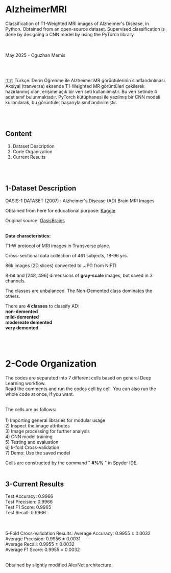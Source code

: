 # AlzheimerMRI
 Classification of T1-Weighted MRI images of Alzheimer's Disease, in Python. Obtained from an open-source dataset. Supervised classification is done by designing a CNN model by using the PyTorch library. 

<br><br>
May 2025 - Oguzhan Memis

<br><br>

:tr: Türkçe: Derin Öğrenme ile Alzheimer MR görüntülerinin sınıflandırılması. Aksiyal (tranverse) eksende T1-Weighted MR görüntüleri çekilerek hazırlanmış olan, erişime açık bir veri seti kullanılmıştır. Bu veri setinde 4 adet sınıf bulunmaktadır. PyTorch kütüphanesi ile yazılmış bir CNN modeli kullanılarak, bu görüntüler başarıyla sınıflandırılmıştır.

<br><br>

## Content
1) Dataset Description
2) Code Organization
3) Current Results


<br><br>



## 1-Dataset Description

OASIS-1 DATASET (2007) : Alzheimer's Disease (AD) Brain MRI Images <br>

Obtained from here for educational purpose: 
[Kaggle](https://www.kaggle.com/datasets/ninadaithal/imagesoasis) <br>

Original source: [OasisBrains](https://sites.wustl.edu/oasisbrains/home/oasis-1/) <br><br>


**Data characteristics:** 

 T1-W protocol of MRI images in Transverse plane. <br>
    
 Cross-sectional data collection of 461 subjects, 18-96 yrs. <br>
    
 86k images (2D slices) converted to .JPG from NIFTI <br>
    
 8-bit and [248, 496] dimensions of **gray-scale** images, but saved in 3 channels. <br>

 The classes are unbalanced. The Non-Demented class dominates the others. <br>
    
 There are **4 classes** to classify AD: <br>
                                        **non-demented** <br>
                                        **mild-demented** <br>
                                        **modereate demented** <br>
                                        **very demented** <br>

<br><br>

# 2-Code Organization

 The codes are separated into 7 different cells based on general Deep Learning workflow. <br>
 Read the comments and run the codes cell by cell. You can also run the whole code at once, if you want. <br><br>
    
    
   The cells are as follows: <br><br>
        1) Importing general libraries for modular usage <br>
        2) Inspect the image attributes <br>
        3) Image processing for further analysis <br>
        4) CNN model training <br>
        5) Testing and evaluation <br>
        6) k-fold Cross-validation <br>
        7) Demo: Use the saved model <br>


Cells are constructed by the command " **#%%** " in Spyder IDE. <br><br>


## 3-Current Results

 Test Accuracy: 0.9966 <br>
 Test Precision: 0.9966 <br>
 Test F1 Score: 0.9965 <br>
 Test Recall: 0.9966 

 <br><br>
 5-Fold Cross-Validation Results:
 Average Accuracy: 0.9955 ± 0.0032 <br>
 Average Precision: 0.9956 ± 0.0031 <br>
 Average Recall: 0.9955 ± 0.0032 <br>
 Average F1 Score: 0.9955 ± 0.0032 <br> <br>


 Obtained by slightly modified AlexNet architecture.
